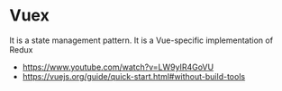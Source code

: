 # Vuex

It is a state management pattern. 
It is a Vue-specific implementation of Redux 

- https://www.youtube.com/watch?v=LW9yIR4GoVU
- https://vuejs.org/guide/quick-start.html#without-build-tools
